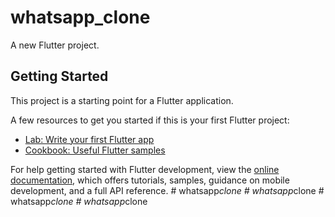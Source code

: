 # whatsapp_clone

A new Flutter project.

## Getting Started

This project is a starting point for a Flutter application.

A few resources to get you started if this is your first Flutter project:

- [Lab: Write your first Flutter app](https://docs.flutter.dev/get-started/codelab)
- [Cookbook: Useful Flutter samples](https://docs.flutter.dev/cookbook)

For help getting started with Flutter development, view the
[online documentation](https://docs.flutter.dev/), which offers tutorials,
samples, guidance on mobile development, and a full API reference.
#   w h a t s a p p _ c l o n e  
 #   w h a t s a p p _ c l o n e  
 #   w h a t s a p p _ c l o n e  
 #   w h a t s a p p _ c l o n e  
 